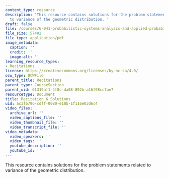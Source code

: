 ```yaml
---
content_type: resource
description: 'This resource contains solutions for the problem statements related
  to variance of the geometric distribution. '
draft: false
file: /courses/6-041-probabilistic-systems-analysis-and-applied-probability-fall-2010/ac3fb796cdff0080e18b1f116e03d6c4_MIT6_041F10_rec06_sol.pdf
file_size: 57402
file_type: application/pdf
image_metadata:
  caption: ''
  credit: ''
  image-alt: ''
learning_resource_types:
- Recitations
license: https://creativecommons.org/licenses/by-nc-sa/4.0/
ocw_type: OCWFile
parent_title: Recitations
parent_type: CourseSection
parent_uid: 61319af1-4f0c-da08-892b-a16f98cc7ae7
resourcetype: Document
title: Recitation 6 Solutions
uid: ac3fb796-cdff-0080-e18b-1f116e03d6c4
video_files:
  archive_url: ''
  video_captions_file: ''
  video_thumbnail_file: ''
  video_transcript_file: ''
video_metadata:
  video_speakers: ''
  video_tags: ''
  youtube_description: ''
  youtube_id: ''
---
```

This resource contains solutions for the problem statements related to variance of the geometric distribution.